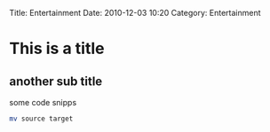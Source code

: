 Title: Entertainment
Date: 2010-12-03 10:20
Category: Entertainment

# This is a title

## another sub title

some code snipps

```bash
mv source target
```
